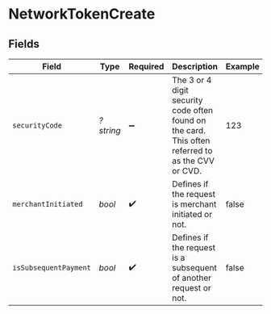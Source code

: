 # NetworkTokenCreate


## Fields

| Field                                                                                             | Type                                                                                              | Required                                                                                          | Description                                                                                       | Example                                                                                           |
| ------------------------------------------------------------------------------------------------- | ------------------------------------------------------------------------------------------------- | ------------------------------------------------------------------------------------------------- | ------------------------------------------------------------------------------------------------- | ------------------------------------------------------------------------------------------------- |
| `securityCode`                                                                                    | *?string*                                                                                         | :heavy_minus_sign:                                                                                | The 3 or 4 digit security code often found on the card. This often referred to as the CVV or CVD. | 123                                                                                               |
| `merchantInitiated`                                                                               | *bool*                                                                                            | :heavy_check_mark:                                                                                | Defines if the request is merchant initiated or not.                                              | false                                                                                             |
| `isSubsequentPayment`                                                                             | *bool*                                                                                            | :heavy_check_mark:                                                                                | Defines if the request is a subsequent of another request or not.                                 | false                                                                                             |